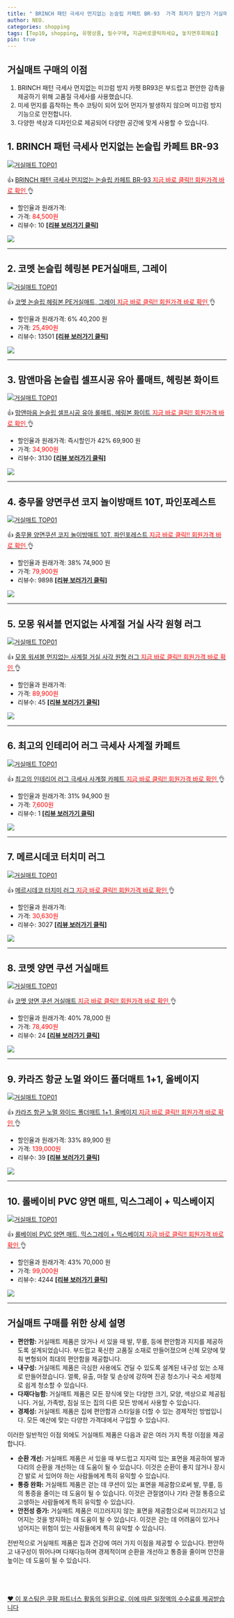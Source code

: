 ```yaml
---
title: " BRINCH 패턴 극세사 먼지없는 논슬립 카페트 BR-93  가격 최저가 할인가 거실매트 최저가 추천 제품 비교"
author: NEO.
categories: shopping
tags: [Top10, shopping, 유행상품, 필수구매, 지금바로클릭하세요, 놓치면후회해요]
pin: true
---
```

## 거실매트 구매의 이점
1. BRINCH 패턴 극세사 먼지없는 미끄럼 방지 카펫 BR93은 부드럽고 편안한 감촉을 제공하기 위해 고품질 극세사를 사용했습니다.
2. 미세 먼지를 흡착하는 특수 코팅이 되어 있어 먼지가 발생하지 않으며 미끄럼 방지 기능으로 안전합니다.
3. 다양한 색상과 디자인으로 제공되어 다양한 공간에 맞게 사용할 수 있습니다.

   

## 1.  BRINCH 패턴 극세사 먼지없는 논슬립 카페트 BR-93 

[![거실매트 TOP01](https://thumbnail10.coupangcdn.com/thumbnails/remote/490x490ex/image/vendor_inventory/b9e0/9f1c2c8bd4f890cfbf1731960c5f878100bf0a41d7626640a175d0973418.jpg)](https://link.coupang.com/re/AFFSDP?lptag=AF3617701&subid=GithubCoopas&pageKey=6257618643&traceid=V0-153&itemId=12721550269&vendorItemId=88336455749)


👍 [ BRINCH 패턴 극세사 먼지없는 논슬립 카페트 BR-93  <font color=red> 지금 바로 클릭!! 회원가격 바로 확인 </font> ](https://link.coupang.com/re/AFFSDP?lptag=AF3617701&subid=GithubCoopas&pageKey=6257618643&traceid=V0-153&itemId=12721550269&vendorItemId=88336455749) 👌 


- 할인율과 원래가격: 
- 가격: <span style='color:red'>84,500원</span>
- 리뷰수: 10  [**[리뷰 보러가기 클릭]**](https://link.coupang.com/re/AFFSDP?lptag=AF3617701&subid=GithubCoopas&pageKey=6257618643&traceid=V0-153&itemId=12721550269&vendorItemId=88336455749)

[![](/discount_price.png)](https://link.coupang.com/re/AFFSDP?lptag=AF3617701&subid=GithubCoopas&pageKey=6257618643&traceid=V0-153&itemId=12721550269&vendorItemId=88336455749)

---


   

## 2.  코멧 논슬립 헤링본 PE거실매트, 그레이 

[![거실매트 TOP01](https://thumbnail9.coupangcdn.com/thumbnails/remote/490x490ex/image/retail/images/789240241979633-8053e5df-2e25-4849-8529-4dacd63d6f53.jpg)](https://link.coupang.com/re/AFFSDP?lptag=AF3617701&subid=GithubCoopas&pageKey=6690035767&traceid=V0-153&itemId=15456767004&vendorItemId=82676343817)


👍 [ 코멧 논슬립 헤링본 PE거실매트, 그레이  <font color=red> 지금 바로 클릭!! 회원가격 바로 확인 </font> ](https://link.coupang.com/re/AFFSDP?lptag=AF3617701&subid=GithubCoopas&pageKey=6690035767&traceid=V0-153&itemId=15456767004&vendorItemId=82676343817) 👌 


- 할인율과 원래가격: 6%  40,200   원
- 가격: <span style='color:red'>25,490원</span>
- 리뷰수: 13501  [**[리뷰 보러가기 클릭]**](https://link.coupang.com/re/AFFSDP?lptag=AF3617701&subid=GithubCoopas&pageKey=6690035767&traceid=V0-153&itemId=15456767004&vendorItemId=82676343817)

[![](/discount_price.png)](https://link.coupang.com/re/AFFSDP?lptag=AF3617701&subid=GithubCoopas&pageKey=6690035767&traceid=V0-153&itemId=15456767004&vendorItemId=82676343817)

---


   

## 3.  맘앤마음 논슬립 셀프시공 유아 롤매트, 헤링본 화이트 

[![거실매트 TOP01](https://thumbnail10.coupangcdn.com/thumbnails/remote/490x490ex/image/retail/images/1636693027993826-c41c6d59-1345-4a4d-b47c-97c3a91a0ed4.png)](https://link.coupang.com/re/AFFSDP?lptag=AF3617701&subid=GithubCoopas&pageKey=5568064531&traceid=V0-153&itemId=5735235953&vendorItemId=73033945274)


👍 [ 맘앤마음 논슬립 셀프시공 유아 롤매트, 헤링본 화이트  <font color=red> 지금 바로 클릭!! 회원가격 바로 확인 </font> ](https://link.coupang.com/re/AFFSDP?lptag=AF3617701&subid=GithubCoopas&pageKey=5568064531&traceid=V0-153&itemId=5735235953&vendorItemId=73033945274) 👌 


- 할인율과 원래가격: 즉시할인가 42%  69,900   원
- 가격: <span style='color:red'>34,900원</span>
- 리뷰수: 3130  [**[리뷰 보러가기 클릭]**](https://link.coupang.com/re/AFFSDP?lptag=AF3617701&subid=GithubCoopas&pageKey=5568064531&traceid=V0-153&itemId=5735235953&vendorItemId=73033945274)

[![](/discount_price.png)](https://link.coupang.com/re/AFFSDP?lptag=AF3617701&subid=GithubCoopas&pageKey=5568064531&traceid=V0-153&itemId=5735235953&vendorItemId=73033945274)

---


   

## 4.  충무몰 양면쿠션 코지 놀이방매트 10T, 파인포레스트 

[![거실매트 TOP01](https://thumbnail10.coupangcdn.com/thumbnails/remote/490x490ex/image/rs_quotation_api/fqdxk7lx/6c1211bde4074a9abee8176bf4656089.jpg)](https://link.coupang.com/re/AFFSDP?lptag=AF3617701&subid=GithubCoopas&pageKey=6734045725&traceid=V0-153&itemId=15699408290&vendorItemId=82913983454)


👍 [ 충무몰 양면쿠션 코지 놀이방매트 10T, 파인포레스트  <font color=red> 지금 바로 클릭!! 회원가격 바로 확인 </font> ](https://link.coupang.com/re/AFFSDP?lptag=AF3617701&subid=GithubCoopas&pageKey=6734045725&traceid=V0-153&itemId=15699408290&vendorItemId=82913983454) 👌 


- 할인율과 원래가격: 38%  74,900   원
- 가격: <span style='color:red'>79,900원</span>
- 리뷰수: 9898  [**[리뷰 보러가기 클릭]**](https://link.coupang.com/re/AFFSDP?lptag=AF3617701&subid=GithubCoopas&pageKey=6734045725&traceid=V0-153&itemId=15699408290&vendorItemId=82913983454)

[![](/discount_price.png)](https://link.coupang.com/re/AFFSDP?lptag=AF3617701&subid=GithubCoopas&pageKey=6734045725&traceid=V0-153&itemId=15699408290&vendorItemId=82913983454)

---


   

## 5.  모몽 워셔블 먼지없는 사계절 거실 사각 원형 러그 

[![거실매트 TOP01](https://thumbnail7.coupangcdn.com/thumbnails/remote/490x490ex/image/vendor_inventory/3e05/9d060e82799d63d545cb163e0d51b7e2458851c9b50ceef0fe9aaf8ac28d.jpg)](https://link.coupang.com/re/AFFSDP?lptag=AF3617701&subid=GithubCoopas&pageKey=6732297258&traceid=V0-153&itemId=15689651052&vendorItemId=82904505302)


👍 [ 모몽 워셔블 먼지없는 사계절 거실 사각 원형 러그  <font color=red> 지금 바로 클릭!! 회원가격 바로 확인 </font> ](https://link.coupang.com/re/AFFSDP?lptag=AF3617701&subid=GithubCoopas&pageKey=6732297258&traceid=V0-153&itemId=15689651052&vendorItemId=82904505302) 👌 


- 할인율과 원래가격: 
- 가격: <span style='color:red'>89,900원</span>
- 리뷰수: 45  [**[리뷰 보러가기 클릭]**](https://link.coupang.com/re/AFFSDP?lptag=AF3617701&subid=GithubCoopas&pageKey=6732297258&traceid=V0-153&itemId=15689651052&vendorItemId=82904505302)

[![](/discount_price.png)](https://link.coupang.com/re/AFFSDP?lptag=AF3617701&subid=GithubCoopas&pageKey=6732297258&traceid=V0-153&itemId=15689651052&vendorItemId=82904505302)

---


   

## 6.  최고의 인테리어 러그 극세사 사계절 카페트 

[![거실매트 TOP01](https://thumbnail10.coupangcdn.com/thumbnails/remote/490x490ex/image/vendor_inventory/7ba3/224c5ddbc31c8164f0315226c938cf7a7f6a9ead6041076cc3d66fab3620.jpg)](https://link.coupang.com/re/AFFSDP?lptag=AF3617701&subid=GithubCoopas&pageKey=7779394954&traceid=V0-153&itemId=21022160742&vendorItemId=88089925212)


👍 [ 최고의 인테리어 러그 극세사 사계절 카페트  <font color=red> 지금 바로 클릭!! 회원가격 바로 확인 </font> ](https://link.coupang.com/re/AFFSDP?lptag=AF3617701&subid=GithubCoopas&pageKey=7779394954&traceid=V0-153&itemId=21022160742&vendorItemId=88089925212) 👌 


- 할인율과 원래가격: 31%  94,900   원
- 가격: <span style='color:red'>7,600원</span>
- 리뷰수: 1  [**[리뷰 보러가기 클릭]**](https://link.coupang.com/re/AFFSDP?lptag=AF3617701&subid=GithubCoopas&pageKey=7779394954&traceid=V0-153&itemId=21022160742&vendorItemId=88089925212)

[![](/discount_price.png)](https://link.coupang.com/re/AFFSDP?lptag=AF3617701&subid=GithubCoopas&pageKey=7779394954&traceid=V0-153&itemId=21022160742&vendorItemId=88089925212)

---


   

## 7.  메르시데코 터치미 러그 

[![거실매트 TOP01](https://thumbnail9.coupangcdn.com/thumbnails/remote/490x490ex/image/retail/images/357643833332827-ca0d6e9d-dde1-4c38-83e7-6c5f4b9694a0.jpg)](https://link.coupang.com/re/AFFSDP?lptag=AF3617701&subid=GithubCoopas&pageKey=1440858913&traceid=V0-153&itemId=2484706378&vendorItemId=70477974921)


👍 [ 메르시데코 터치미 러그  <font color=red> 지금 바로 클릭!! 회원가격 바로 확인 </font> ](https://link.coupang.com/re/AFFSDP?lptag=AF3617701&subid=GithubCoopas&pageKey=1440858913&traceid=V0-153&itemId=2484706378&vendorItemId=70477974921) 👌 


- 할인율과 원래가격: 
- 가격: <span style='color:red'>30,630원</span>
- 리뷰수: 3027  [**[리뷰 보러가기 클릭]**](https://link.coupang.com/re/AFFSDP?lptag=AF3617701&subid=GithubCoopas&pageKey=1440858913&traceid=V0-153&itemId=2484706378&vendorItemId=70477974921)

[![](/discount_price.png)](https://link.coupang.com/re/AFFSDP?lptag=AF3617701&subid=GithubCoopas&pageKey=1440858913&traceid=V0-153&itemId=2484706378&vendorItemId=70477974921)

---


   

## 8.  코멧 양면 쿠션 거실매트 

[![거실매트 TOP01](https://thumbnail6.coupangcdn.com/thumbnails/remote/490x490ex/image/retail/images/3571415036296289-ac035857-0cf1-442f-8033-30ce679efc37.jpg)](https://link.coupang.com/re/AFFSDP?lptag=AF3617701&subid=GithubCoopas&pageKey=6445990393&traceid=V0-153&itemId=13973097541&vendorItemId=81221997023)


👍 [ 코멧 양면 쿠션 거실매트  <font color=red> 지금 바로 클릭!! 회원가격 바로 확인 </font> ](https://link.coupang.com/re/AFFSDP?lptag=AF3617701&subid=GithubCoopas&pageKey=6445990393&traceid=V0-153&itemId=13973097541&vendorItemId=81221997023) 👌 


- 할인율과 원래가격: 40%  78,000   원
- 가격: <span style='color:red'>78,490원</span>
- 리뷰수: 24  [**[리뷰 보러가기 클릭]**](https://link.coupang.com/re/AFFSDP?lptag=AF3617701&subid=GithubCoopas&pageKey=6445990393&traceid=V0-153&itemId=13973097541&vendorItemId=81221997023)

[![](/discount_price.png)](https://link.coupang.com/re/AFFSDP?lptag=AF3617701&subid=GithubCoopas&pageKey=6445990393&traceid=V0-153&itemId=13973097541&vendorItemId=81221997023)

---


   

## 9.  카라즈 항균 노멀 와이드 폴더매트 1+1, 올베이지 

[![거실매트 TOP01](https://thumbnail10.coupangcdn.com/thumbnails/remote/490x490ex/image/vendor_inventory/085c/7f720d1f9a38498e7856b539e4a39c00049b502449447f73c468d8ff73bc.jpg)](https://link.coupang.com/re/AFFSDP?lptag=AF3617701&subid=GithubCoopas&pageKey=7790634507&traceid=V0-153&itemId=21076639811&vendorItemId=88138818042)


👍 [ 카라즈 항균 노멀 와이드 폴더매트 1+1, 올베이지  <font color=red> 지금 바로 클릭!! 회원가격 바로 확인 </font> ](https://link.coupang.com/re/AFFSDP?lptag=AF3617701&subid=GithubCoopas&pageKey=7790634507&traceid=V0-153&itemId=21076639811&vendorItemId=88138818042) 👌 


- 할인율과 원래가격: 33%  89,900   원
- 가격: <span style='color:red'>139,000원</span>
- 리뷰수: 39  [**[리뷰 보러가기 클릭]**](https://link.coupang.com/re/AFFSDP?lptag=AF3617701&subid=GithubCoopas&pageKey=7790634507&traceid=V0-153&itemId=21076639811&vendorItemId=88138818042)

[![](/discount_price.png)](https://link.coupang.com/re/AFFSDP?lptag=AF3617701&subid=GithubCoopas&pageKey=7790634507&traceid=V0-153&itemId=21076639811&vendorItemId=88138818042)

---


   

## 10.  롤베이비 PVC 양면 매트, 믹스그레이 + 믹스베이지 

[![거실매트 TOP01](https://thumbnail8.coupangcdn.com/thumbnails/remote/490x490ex/image/retail/images/2023/01/19/18/3/e252d189-aaf9-451b-bc0f-77bf4438144c.jpg)](https://link.coupang.com/re/AFFSDP?lptag=AF3617701&subid=GithubCoopas&pageKey=7078241109&traceid=V0-153&itemId=17599939211&vendorItemId=84766238791)


👍 [ 롤베이비 PVC 양면 매트, 믹스그레이 + 믹스베이지  <font color=red> 지금 바로 클릭!! 회원가격 바로 확인 </font> ](https://link.coupang.com/re/AFFSDP?lptag=AF3617701&subid=GithubCoopas&pageKey=7078241109&traceid=V0-153&itemId=17599939211&vendorItemId=84766238791) 👌 


- 할인율과 원래가격: 43%  70,000   원
- 가격: <span style='color:red'>99,000원</span>
- 리뷰수: 4244  [**[리뷰 보러가기 클릭]**](https://link.coupang.com/re/AFFSDP?lptag=AF3617701&subid=GithubCoopas&pageKey=7078241109&traceid=V0-153&itemId=17599939211&vendorItemId=84766238791)

[![](/discount_price.png)](https://link.coupang.com/re/AFFSDP?lptag=AF3617701&subid=GithubCoopas&pageKey=7078241109&traceid=V0-153&itemId=17599939211&vendorItemId=84766238791)

---
## 거실매트 구매를 위한 상세 설명
* **편안함:** 거실매트 제품은 앉거나 서 있을 때 발, 무릎, 등에 편안함과 지지를 제공하도록 설계되었습니다. 부드럽고 푹신한 고품질 소재로 만들어졌으며 신체 모양에 맞춰 변형되어 최대의 편안함을 제공합니다.
* **내구성:** 거실매트 제품은 극심한 사용에도 견딜 수 있도록 설계된 내구성 있는 소재로 만들어졌습니다. 얼룩, 유출, 마찰 및 손상에 강하며 진공 청소기나 국소 세정제로 쉽게 청소할 수 있습니다.
* **다재다능함:** 거실매트 제품은 모든 장식에 맞는 다양한 크기, 모양, 색상으로 제공됩니다. 거실, 가족방, 침실 또는 집의 다른 모든 방에서 사용할 수 있습니다.
* **경제성:** 거실매트 제품은 집에 편안함과 스타일을 더할 수 있는 경제적인 방법입니다. 모든 예산에 맞는 다양한 가격대에서 구입할 수 있습니다.

이러한 일반적인 이점 외에도 거실매트 제품은 다음과 같은 여러 가지 특정 이점을 제공합니다.

* **순환 개선:** 거실매트 제품은 서 있을 때 부드럽고 지지력 있는 표면을 제공하여 발과 다리의 순환을 개선하는 데 도움이 될 수 있습니다. 이것은 순환이 좋지 않거나 장시간 발로 서 있어야 하는 사람들에게 특히 유익할 수 있습니다.
* **통증 완화:** 거실매트 제품은 걷는 데 쿠션이 있는 표면을 제공함으로써 발, 무릎, 등의 통증을 줄이는 데 도움이 될 수 있습니다. 이것은 관절염이나 기타 관절 통증으로 고생하는 사람들에게 특히 유익할 수 있습니다.
* **안전성 증가:** 거실매트 제품은 미끄러지지 않는 표면을 제공함으로써 미끄러지고 넘어지는 것을 방지하는 데 도움이 될 수 있습니다. 이것은 걷는 데 어려움이 있거나 넘어지는 위험이 있는 사람들에게 특히 유익할 수 있습니다.

전반적으로 거실매트 제품은 집과 건강에 여러 가지 이점을 제공할 수 있습니다. 편안하고 내구성이 뛰어나며 다재다능하며 경제적이며 순환을 개선하고 통증을 줄이며 안전을 높이는 데 도움이 될 수 있습니다.<br><br><br><br><br> [ ❤  이 포스팅은 쿠팡 파트너스 활동의 일환으로, 이에 따른 일정액의 수수료를 제공받습니다](https://link.coupang.com/a/bcEFyh)
